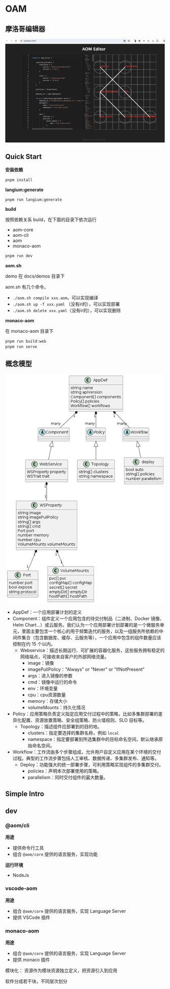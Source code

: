 # OAM

## 摩洛哥编辑器

![](docs/model/pic.png)

## Quick Start

**安装依赖**

```sh
pnpm install
```

**langium:generate**
```sh
pnpm run langium:generate
```

**build**

按照依赖关系 build，在下面的目录下依次运行

- aom-core
- aom-cli
- aom
- monaco-aom

```sh
pnpm run dev
```

**aom.sh**

demo 在 docs/demos 目录下

aom.sh 有几个命令，

- `./aom.sh compile xxx.aom`，可以实现编译
- `./aom.sh up -f xxx.yaml` （没有ir的），可以实现部署
- `./aom.sh delete xxx.yaml`（没有ir的），可以实现删除

**monaco-aom**

在 monaco-aom 目录下

```sh
pnpm run build:web
pnpm run serve
```

## 概念模型

![](docs/model/aom.png)

- AppDef：一个应用部署计划的定义
- Component：组件定义一个应用包含的待交付制品（二进制、Docker 镜像、Helm Chart...）或云服务。我们认为一个应用部署计划部署的是一个微服务单元，里面主要包含一个核心的用于频繁迭代的服务，以及一组服务所依赖的中间件集合（包含数据库、缓存、云服务等），一个应用中包含的组件数量应该控制在约 15 个以内。
  - Webservice：描述长期运行、可扩展的容器化服务，这些服务拥有稳定的网络端点，可接收来自客户的外部网络流量。
    - image：镜像
    - imagePullPolicy："Always" or "Never" or "IfNotPresent"	
    - args：进入镜像的参数
    - cmd：镜像中运行的命令
    - env：环境变量
    - cpu：cpu资源数量
    - memory：存储大小
    - volumeMounts：持久化情况
- Policy：应用策略负责定义指定应用交付过程中的策略，比如多集群部署的差异化配置、资源放置策略、安全组策略、防火墙规则、SLO 目标等。
  - Topology：描述组件应部署到的目的地。
    - clusters：指定要选择的集群名称，例如 `local`
    - namespace：指定要部署到所选集群中的目标命名空间，默认继承原始命名空间。
- Workflow：工作流由多个步骤组成，允许用户自定义应用在某个环境的交付过程。典型的工作流步骤包括人工审核、数据传递、多集群发布、通知等。
  - Deploy：功能强大的统一部署步骤，可利用策略实现组件的多集群交付。
    - policies：声明本次部署使用的策略。
    - parallelism：同时交付组件的最大数量。
    
## Simple Intro

## dev 

### @aom/cli

**用途**

- 提供命令行工具
- 组合 `@aom/core` 提供的语言服务，实现功能

**运行环境**

- NodeJs

### vscode-aom

**用途**

- 组合 `@aom/core` 提供的语言服务，实现 Language Server
- 提供 VSCode 插件

### monaco-aom

**用途**

- 组合 `@aom/core` 提供的语言服务，实现 Language Server
- 提供 monaco 插件


模块化： 资源作为模块资源独立定义，把资源引入到应用

软件分成若干块，不同层次划分

